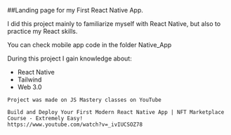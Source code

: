 
##Landing page for my First React Native App. 

I did this project mainly to familiarize myself with React Native, but also to practice my React skills.

You can check mobile app code in the folder Native_App


During this project I gain knowledge about:
    
 - React Native
 - Tailwind
 - Web 3.0

```
Project was made on JS Mastery classes on YouTube

Build and Deploy Your First Modern React Native App | NFT Marketplace Course - Extremely Easy!
https://www.youtube.com/watch?v=_ivIUCSOZ78
